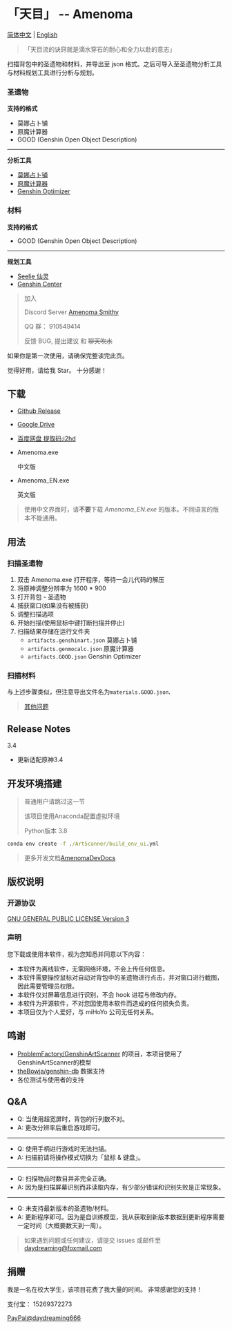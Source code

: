 # 「天目」 -- Amenoma

[简体中文](README.md) | [English](README_en.md)

> 「天目流的诀窍就是滴水穿石的耐心和全力以赴的意志」

扫描背包中的圣遗物和材料，并导出至 json 格式。之后可导入至圣遗物分析工具与材料规划工具进行分析与规划。

### 圣遗物

**支持的格式**
* 莫娜占卜铺
* 原魔计算器
* GOOD (Genshin Open Object Description)
-------------------------
**分析工具**
* [莫娜占卜铺](https://www.mona-uranai.com)
* [原魔计算器](https://genshin.mingyulab.com)
* [Genshin Optimizer](https://frzyc.github.io/genshin-optimizer)

### 材料

**支持的格式**
* GOOD (Genshin Open Object Description)
---------------------------------
**规划工具**
* [Seelie 仙灵](https://seelie.me)
* [Genshin Center](https://genshin-center.com/)

> 加入
> 
> Discord Server [Amenoma Smithy](https://discord.gg/5e3WyFNG9A)
>
> QQ 群： 910549414
> 
> 反馈 BUG, 提出建议 和 ~~聊天吹水~~

如果你是第一次使用，请确保完整读完此页。

觉得好用，请给我 Star。 十分感谢！

## 下载

- [Github Release](https://github.com/daydreaming666/Amenoma/releases)
- [Google Drive](https://drive.google.com/drive/folders/1FYrsXy_nznVcV_aN4731FTDWQcAacivy?usp=sharing)
- [百度网盘 提取码:i2hd](https://pan.baidu.com/s/1CDHgZAbFWEPoqt4183GT9A?pwd=i2hd)

- Amenoma.exe 

  中文版

- Amenoma_EN.exe
  
  英文版

> 使用中文界面时，请**不要**下载 *Amenoma_EN.exe* 的版本。不同语言的版本不能通用。

## 用法

### 扫描圣遗物
1. 双击 Amenoma.exe 打开程序，等待一会儿代码的解压
2. 将原神调整分辨率为 1600 * 900
3. 打开背包 - 圣遗物
4. 捕获窗口(如果没有被捕获)
5. 调整扫描选项
6. 开始扫描(使用鼠标中键打断扫描并停止)
7. 扫描结果存储在运行文件夹
   - `artifacts.genshinart.json` 莫娜占卜铺
   - `artifacts.genmocalc.json`  原魔计算器 
   - `artifacts.GOOD.json`       Genshin Optimizer

### 扫描材料
与上述步骤类似，但注意导出文件名为`materials.GOOD.json`.

> [其他问题](#qa)


## Release Notes

3.4
- 更新适配原神3.4


## 开发环境搭建

> 普通用户请跳过这一节
>
> 该项目使用Anaconda配置虚拟环境 
>
> Python版本 3.8

```cmd
conda env create -f ./ArtScanner/build_env_ui.yml
```

> 更多开发文档[AmenomaDevDocs](AmenomaDevDocs/.)

## 版权说明

### 开源协议

[GNU GENERAL PUBLIC LICENSE Version 3](https://www.gnu.org/licenses/gpl-3.0.html)

### 声明

您下载或使用本软件，视为您知悉并同意以下内容：

- 本软件为离线软件，无需网络环境，不会上传任何信息。
- 本软件需要操控鼠标对自动对背包中的圣遗物进行点击，并对窗口进行截图，因此需要管理员权限。
- 本软件仅对屏幕信息进行识别，不会 hook 进程与修改内存。
- 本软件为开源软件，不对您因使用本软件而造成的任何损失负责。
- 本项目仅为个人爱好，与 miHoYo 公司无任何关系。


## 鸣谢

- [ProblemFactory/GenshinArtScanner](https://github.com/ProblemFactory/GenshinArtScanner)
的项目，本项目使用了GenshinArtScanner的模型
- [theBowja/genshin-db](https://github.com/theBowja/genshin-db) 数据支持
- 各位测试与使用者的支持


## Q&A

- Q: 当使用超宽屏时，背包的行列数不对。
- A: 更改分辨率后重启游戏即可。

---------------

- Q: 使用手柄进行游戏时无法扫描。
- A: 扫描前请将操作模式切换为「鼠标 & 键盘」。

---------------

- Q: 扫描物品时数目并非完全正确。
- A: 因为是扫描屏幕识别而非读取内存，有少部分错误和识别失败是正常现象。

---------------

- Q: 未支持最新版本的圣遗物/材料。
- A: 更新程序即可。因为是自训练模型，我从获取到新版本数据到更新程序需要一定时间（大概要数天到一周）。


> 如果遇到问题或任何建议，请提交 issues 或邮件至 [daydreaming@foxmail.com](mailto://daydreaming@foxmail.com)


## 捐赠

我是一名在校大学生，该项目花费了我大量的时间。
非常感谢您的支持！

支付宝： 15269372273

[PayPal@daydreaming666](https://www.paypal.me/daydreaming666)
